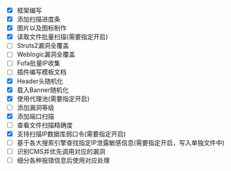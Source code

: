 - [x] 框架编写
- [x] 添加扫描进度条
- [x] 图片以及图标制作
- [x] 读取文件批量扫描(需要指定开启)
- [ ] Struts2漏洞全覆盖
- [ ] Weblogic漏洞全覆盖
- [ ] Fofa批量IP收集
- [ ] 插件编写模板文档
- [x] Header头随机化
- [x] 载入Banner随机化
- [x] 使用代理池(需要指定开启)
- [ ] 添加漏洞等级
- [x] 添加端口扫描
- [ ] 查看文件扫描精确度
- [x] 支持扫描IP数据库弱口令(需要指定开启)
- [ ] 基于各大搜索引擎查找指定IP泄露敏感信息(需要指定开启，写入单独文件中)
- [ ] 识别CMS并优先调用对应的漏洞
- [ ] 细分各种报错信息后使用对应处理
